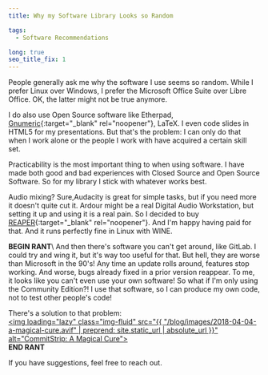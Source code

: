 ```yaml
---
title: Why my Software Library Looks so Random

tags:
  - Software Recommendations

long: true
seo_title_fix: 1
---
```


People generally ask me why the software I use seems so random.
While I prefer Linux over Windows, I prefer the Microsoft Office Suite over Libre Office.
OK, the latter might not be true anymore.
<!--more-->

I do also use Open Source software like Etherpad, [Gnumeric](https://www.gnumeric.org/){:target="_blank" rel="noopener"}, LaTeX.
I even code slides in HTML5 for my presentations.
But that's the problem: I can only do that when I work alone or the people I work with have acquired a certain skill set.

Practicability is the most important thing to when using software.
I have made both good and bad experiences with Closed Source and Open Source Software.
So for my library I stick with whatever works best.

Audio mixing?
Sure,Audacity is great for simple tasks, but if you need more it doesn't quite cut it.
Ardour might be a real Digital Audio Workstation, but setting it up and using it is a real pain.
So I decided to buy [REAPER](https://www.reaper.fm){:target="_blank" rel="noopener"}.
And I'm happy having paid for that.
And it runs perfectly fine in Linux with WINE.

**BEGIN RANT**\\
And then there's software you can't get around, like GitLab.
I could try and wing it, but it's way too useful for that.
But hell, they are worse than Microsoft in the 90's!
Any time an update rolls around, features stop working.
And worse, bugs already fixed in a prior version reappear.
To me, it looks like you can't even use your own software!
So what if I'm only using the Community Edition?!
I use that software, so I can produce my own code, not to test other people's code!

There's a solution to that problem:<br>
<a href="https://www.commitstrip.com/en/2016/10/27/a-magical-cure/">
  <img loading="lazy"
    class="img-fluid"
    src="{{ "/blog/images/2018-04-04-a-magical-cure.avif" | preprend: site.static_url | absolute_url }}"
    alt="CommitStrip: A Magical Cure">
</a><br>
**END RANT**

If you have suggestions, feel free to reach out.

